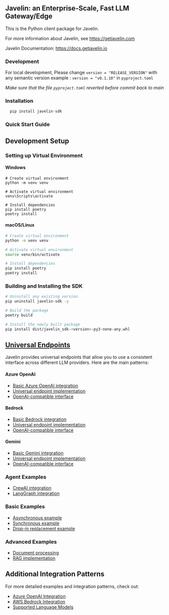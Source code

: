 ## Javelin: an Enterprise-Scale, Fast LLM Gateway/Edge

This is the Python client package for Javelin.

For more information about Javelin, see https://getjavelin.com

Javelin Documentation: https://docs.getjavelin.io

### Development

For local development, Please change `version = "RELEASE_VERSION"` with any semantic version example : `version = "v0.1.10"` in `pyproject.toml`

*Make sure that the file `pyproject.toml` reverted before commit back to main*

### Installation

```python
  pip install javelin-sdk
```

### Quick Start Guide

## Development Setup

### Setting up Virtual Environment

#### Windows

```batch
# Create virtual environment
python -m venv venv

# Activate virtual environment
venv\Scripts\activate

# Install dependencies
pip install poetry
poetry install
```

#### macOS/Linux

```bash
# Create virtual environment
python -m venv venv

# Activate virtual environment
source venv/bin/activate

# Install dependencies
pip install poetry
poetry install
```

### Building and Installing the SDK

```bash
# Uninstall any existing version
pip uninstall javelin-sdk -y

# Build the package
poetry build

# Install the newly built package
pip install dist/javelin_sdk-<version>-py3-none-any.whl
```

## [Universal Endpoints](https://docs.getjavelin.io/docs/javelin-core/integration#unified-endpoints)

Javelin provides universal endpoints that allow you to use a consistent interface across different LLM providers. Here are the main patterns:

#### Azure OpenAI
- [Basic Azure OpenAI integration](https://github.com/getjavelin/javelin-python/blob/main/examples/azure-openai/azure-universal.py)
- [Universal endpoint implementation](https://github.com/getjavelin/javelin-python/blob/main/examples/azure-openai/javelin_azureopenai_univ_endpoint.py)
- [OpenAI-compatible interface](https://github.com/getjavelin/javelin-python/blob/main/examples/azure-openai/openai_compatible_univ_azure.py)

#### Bedrock
- [Basic Bedrock integration](https://github.com/getjavelin/javelin-python/blob/main/examples/bedrock/bedrock_client_universal.py)
- [Universal endpoint implementation](https://github.com/getjavelin/javelin-python/blob/main/examples/bedrock/javelin_bedrock_univ_endpoint.py)
- [OpenAI-compatible interface](https://github.com/getjavelin/javelin-python/blob/main/examples/bedrock/openai_compatible_univ_bedrock.py)

#### Gemini
- [Basic Gemini integration](https://github.com/getjavelin/javelin-python/blob/main/examples/gemini/gemini-universal.py)
- [Universal endpoint implementation](https://github.com/getjavelin/javelin-python/blob/main/examples/gemini/javelin_gemini_univ_endpoint.py)
- [OpenAI-compatible interface](https://github.com/getjavelin/javelin-python/blob/main/examples/gemini/openai_compatible_univ_gemini.py)

### Agent Examples
- [CrewAI integration](https://github.com/getjavelin/javelin-python/blob/main/examples/agents/crewai_javelin.ipynb)
- [LangGraph integration](https://github.com/getjavelin/javelin-python/blob/main/examples/agents/langgraph_javelin.ipynb)

### Basic Examples
- [Asynchronous example](https://github.com/getjavelin/javelin-python/blob/main/examples/route_examples/aexample.py)
- [Synchronous example](https://github.com/getjavelin/javelin-python/blob/main/examples/route_examples/example.py)
- [Drop-in replacement example](https://github.com/getjavelin/javelin-python/blob/main/examples/route_examples/drop_in_replacement.py)

### Advanced Examples
- [Document processing](https://github.com/getjavelin/javelin-python/blob/main/examples/gemini/document_processing.py)
- [RAG implementation](https://github.com/getjavelin/javelin-python/blob/main/examples/rag/javelin_rag_embeddings_demo.ipynb)

## Additional Integration Patterns

For more detailed examples and integration patterns, check out:

- [Azure OpenAI Integration](https://docs.getjavelin.io/docs/javelin-core/integration#2-azure-openai-api-endpoints)
- [AWS Bedrock Integration](https://docs.getjavelin.io/docs/javelin-core/integration#3-aws-bedrock-api-endpoints)
- [Supported Language Models](https://docs.getjavelin.io/docs/javelin-core/supported-llms)

